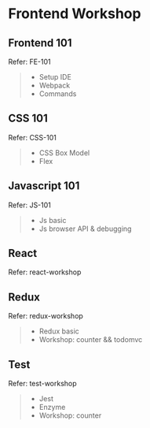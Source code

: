 # Frontend Workshop

## Frontend 101
Refer: FE-101

> - Setup IDE
> - Webpack
> - Commands

## CSS 101
Refer: CSS-101

>- CSS Box Model
>- Flex

## Javascript 101
Refer: JS-101

> - Js basic
> - Js browser API & debugging

## React
Refer: react-workshop

## Redux
Refer: redux-workshop

> - Redux basic
> - Workshop: counter && todomvc

## Test
Refer: test-workshop

> - Jest
> - Enzyme
> - Workshop: counter


